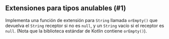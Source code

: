 ## Extensiones para tipos anulables (#1)

Implementa una función de extensión para `String` llamada `orEmpty()` que devuelva el `String` receptor si no es `null`, y un `String` vacío si el receptor es `null`. (Nota que la biblioteca estándar de Kotlin contiene `orEmpty()`).